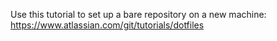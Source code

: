 Use this tutorial to set up a bare repository on a new machine: https://www.atlassian.com/git/tutorials/dotfiles
